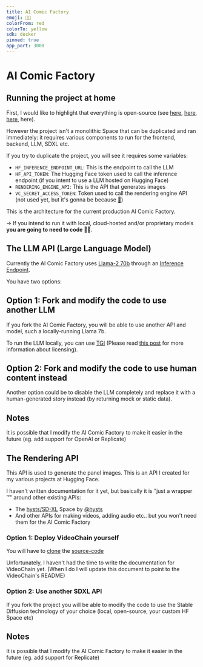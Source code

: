 ```yaml
---
title: AI Comic Factory
emoji: 👩‍🎨
colorFrom: red
colorTo: yellow
sdk: docker
pinned: true
app_port: 3000
---
```


# AI Comic Factory

## Running the project at home

First, I would like to highlight that everything is open-source (see [here](https://huggingface.co/spaces/jbilcke-hf/ai-comic-factory/tree/main), [here](https://huggingface.co/spaces/jbilcke-hf/VideoChain-API/tree/main), [here](https://huggingface.co/spaces/hysts/SD-XL/tree/main), here).

However the project isn't a monolithic Space that can be duplicated and ran immediately:
it requires various components to run for the frontend, backend, LLM, SDXL etc.

If you try to duplicate the project, you will see it requires some variables:

- `HF_INFERENCE_ENDPOINT_URL`: This is the endpoint to call the LLM 
- `HF_API_TOKEN`: The Hugging Face token used to call the inference endpoint (if you intent to use a LLM hosted on Hugging Face)
- `RENDERING_ENGINE_API`: This is the API that generates images
- `VC_SECRET_ACCESS_TOKEN`: Token used to call the rendering engine API (not used yet, but it's gonna be because [💸](https://en.wikipedia.org/wiki/No_such_thing_as_a_free_lunch))

This is the architecture for the current production AI Comic Factory.

-> If you intend to run it with local, cloud-hosted and/or proprietary models **you are going to need to code 👨‍💻**.

## The LLM API (Large Language Model)

Currently the AI Comic Factory uses [Llama-2 70b](https://huggingface.co/blog/llama2) through an [Inference Endpoint](https://huggingface.co/docs/inference-endpoints/index).

You have two options:

## Option 1: Fork and modify the code to use another LLM

If you fork the AI Comic Factory, you will be able to use another API and model, such a locally-running Llama 7b.

To run the LLM locally, you can use [TGI](https://github.com/huggingface/text-generation-inference) (Please read [this post](https://github.com/huggingface/text-generation-inference/issues/726) for more information about licensing).

## Option 2: Fork and modify the code to use human content instead

Another option could be to disable the LLM completely and replace it with a human-generated story instead (by returning mock or static data).

## Notes

It is possible that I modify the AI Comic Factory to make it easier in the future (eg. add support for OpenAI or Replicate)

## The Rendering API

This API is used to generate the panel images. This is an API I created for my various projects at Hugging Face.

I haven't written documentation for it yet, but basically it is "just a wrapper ™" around other existing APIs:

- The [hysts/SD-XL](https://huggingface.co/spaces/hysts/SD-XL?duplicate=true) Space by [@hysts](https://huggingface.co/hysts)
- And other APIs for making videos, adding audio etc.. but you won't need them for the AI Comic Factory

### Option 1: Deploy VideoChain yourself

You will have to [clone](https://huggingface.co/spaces/jbilcke-hf/VideoChain-API?duplicate=true) the [source-code](https://huggingface.co/spaces/jbilcke-hf/VideoChain-API/tree/main)

Unfortunately, I haven't had the time to write the documentation for VideoChain yet.
(When I do I will update this document to point to the VideoChain's README)

### Option 2: Use another SDXL API

If you fork the project you will be able to modify the code to use the Stable Diffusion technology of your choice (local, open-source, your custom HF Space etc)

## Notes

It is possible that I modify the AI Comic Factory to make it easier in the future (eg. add support for Replicate)
